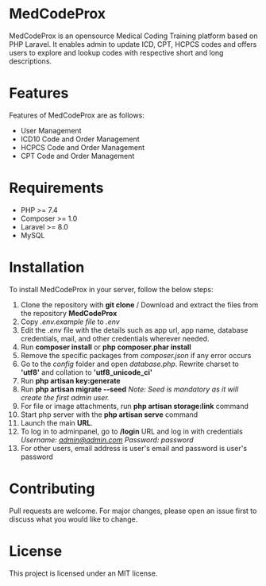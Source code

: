 # MedCodeProx
MedCodeProx is an opensource Medical Coding Training platform based on PHP Laravel. It enables admin to update ICD, CPT, HCPCS codes and offers users to explore and lookup codes with respective short and long descriptions. 

# Features
Features of MedCodeProx are as follows:
- User Management
- ICD10 Code and Order Management
- HCPCS Code and Order Management
- CPT Code and Order Management

# Requirements
- PHP >= 7.4
- Composer >= 1.0
- Laravel >= 8.0
- MySQL

# Installation
To install MedCodeProx in your server, follow the below steps:

1. Clone the repository with **git clone** / Download and extract the files from the repository **MedCodeProx**
2. Copy *.env.example file* to *.env*
3. Edit the *.env* file with the details such as app url, app name, database credentials, mail, and other credentials wherever needed.
4. Run **composer install** or **php composer.phar install**
5. Remove the specific packages from *composer.json* if any error occurs
6. Go to the *config* folder and open *database.php*. Rewrite charset to **'utf8'** and collation to **'utf8_unicode_ci'**
7. Run **php artisan key:generate**
8. Run **php artisan migrate --seed**
*Note: Seed is mandatory as it will create the first admin user.*
9. For file or image attachments, run **php artisan storage:link** command
10. Start php server with the **php artisan serve** command
11. Launch the main **URL**.
12. To log in to adminpanel, go to **/login** URL and log in with credentials
*Username: admin@admin.com*
*Password: password*
13. For other users, email address is user's email and password is user's password

# Contributing
Pull requests are welcome. For major changes, please open an issue first to discuss what you would like to change.

# License
This project is licensed under an MIT license.
